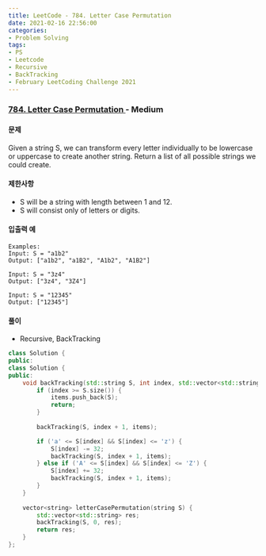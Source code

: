 ```yaml
---
title: LeetCode - 784. Letter Case Permutation
date: 2021-02-16 22:56:00
categories:
- Problem Solving
tags:
- PS
- Leetcode
- Recursive
- BackTracking
- February LeetCoding Challenge 2021
---
```


### [ 784. Letter Case Permutation ](https://leetcode.com/problems/letter-case-permutation/) - Medium

#### 문제

Given a string S, we can transform every letter individually to be lowercase or uppercase to create another string.  Return a list of all possible strings we could create.

#### 제한사항
- S will be a string with length between 1 and 12.
- S will consist only of letters or digits.

#### 입출력 예

```
Examples:
Input: S = "a1b2"
Output: ["a1b2", "a1B2", "A1b2", "A1B2"]

Input: S = "3z4"
Output: ["3z4", "3Z4"]

Input: S = "12345"
Output: ["12345"]
```

#### 풀이
  - Recursive, BackTracking

```cpp
class Solution {
public:
class Solution {
public:
    void backTracking(std::string S, int index, std::vector<std::string>& items) {
        if (index >= S.size()) {
            items.push_back(S);
            return;
        }
        
        backTracking(S, index + 1, items);

        if ('a' <= S[index] && S[index] <= 'z') {
            S[index] -= 32;
            backTracking(S, index + 1, items);
        } else if ('A' <= S[index] && S[index] <= 'Z') {
            S[index] += 32;
            backTracking(S, index + 1, items);
        }        
    }
    
    vector<string> letterCasePermutation(string S) {
        std::vector<std::string> res;
        backTracking(S, 0, res);
        return res;
    }
};
```